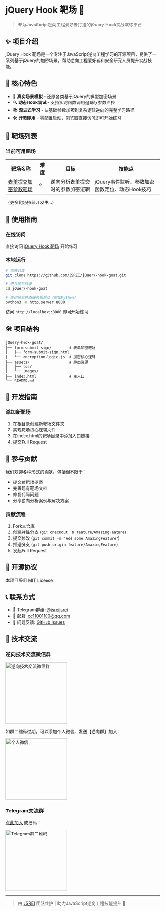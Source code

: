 # jQuery Hook 靶场 🎯

> 专为JavaScript逆向工程爱好者打造的jQuery Hook实战演练平台

## ✨ 项目介绍

jQuery Hook 靶场是一个专注于JavaScript逆向工程学习的开源项目，提供了一系列基于jQuery的加密场景，帮助逆向工程爱好者和安全研究人员提升实战技能。

## 🌟 核心特色

- 🚀 **真实场景模拟** - 还原各类基于jQuery的典型加密场景
- 🔍 **动态Hook调试** - 支持实时函数调用追踪与参数监控
- 📚 **渐进式学习** - 从基础参数加密到复杂逻辑逆向的完整学习路径
- 🛠️ **开箱即用** - 零配置启动，浏览器直接访问即可开始练习

## 🎯 靶场列表

### 当前可用靶场

| 靶场名称 | 难度 | 目标 | 技能点 |
| --- | --- | --- | --- |
| [表单提交加密参数靶场](https://jsrei.github.io/jQuery-hook-goat/form-submit-sign/form-submit-sign.html) | ⭐️ | 逆向分析表单提交时的参数加密逻辑 | jQuery事件监听、参数加密函数定位、动态Hook技巧 |

（更多靶场持续开发中...）

## 🚀 使用指南

### 在线访问

直接访问 [jQuery Hook 靶场](https://jsrei.github.io/jQuery-hook-goat/) 开始练习

### 本地运行

```bash
# 克隆仓库
git clone https://github.com/JSREI/jQuery-hook-goat.git

# 进入项目目录
cd jQuery-hook-goat

# 使用任意静态服务器启动（例如Python）
python3 -m http.server 8000
```

访问 `http://localhost:8000` 即可开始练习

## 🛠️ 项目结构

```
jQuery-hook-goat/
├── form-submit-sign/        # 表单加密靶场
│   ├── form-submit-sign.html
│   └── encryption-logic.js  # 加密核心逻辑
├── assets/                  # 静态资源
│   ├── css/
│   └── images/
├── index.html               # 主入口
└── README.md
```

## 🔧 开发指南

### 添加新靶场

1. 在根目录创建新靶场文件夹
2. 实现靶场核心逻辑文件
3. 在index.html的靶场目录中添加入口链接
4. 提交Pull Request

## 🤝 参与贡献

我们欢迎各种形式的贡献，包括但不限于：

- 提交新靶场提案
- 完善现有靶场文档
- 修复代码问题
- 分享逆向分析案例与解决方案

### 贡献流程

1. Fork本仓库
2. 创建特性分支 (`git checkout -b feature/AmazingFeature`)
3. 提交修改 (`git commit -m 'Add some AmazingFeature'`)
4. 推送分支 (`git push origin feature/AmazingFeature`)
5. 发起Pull Request

## 📜 开源协议

本项目采用 [MIT License](/LICENSE)

## 📞 联系方式

- 💬 Telegram群组: [@jsreijsrei](https://t.me/jsreijsrei)
- 📧 邮箱: [cc11001100@qq.com](mailto:cc11001100@qq.com)
- 🐛 问题反馈: [GitHub Issues](https://github.com/JSREI/jQuery-hook-goat/issues)

## 👥 技术交流

### 逆向技术交流微信群

<img src="https://cdn.jsdelivr.net/gh/JSREI/.github/profile/README.assets/image-20241016230653669.png" width="200" alt="逆向技术交流微信群">

如群二维码过期，可以添加个人微信，发送【逆向群】加入：

<img src="https://cdn.jsdelivr.net/gh/JSREI/.github/profile/README.assets/image-20231030132026541-7614065.png" width="200" alt="个人微信">

### Telegram交流群

[点此加入](https://t.me/jsreijsrei) 或扫码：

<img src="https://cdn.jsdelivr.net/gh/JSREI/.github/profile/README.assets/image-20241016231143315.png" width="200" alt="Telegram群二维码">

---

> 由 [JSREI](https://github.com/JSREI) 团队维护 | 助力JavaScript逆向工程技能提升 🚀